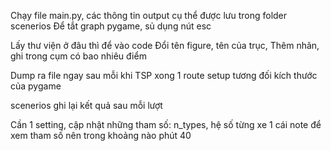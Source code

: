 Chạy file main.py, các thông tin output cụ thể được lưu trong folder scenerios
Để tắt graph pygame, sủ dụng nút esc

Lấy thư viện ở đâu thì để vào code
Đổi tên figure, tên của trục, Thêm nhãn, ghi trong cụm có bao nhiêu điểm

Dump ra file ngay sau mỗi khi TSP xong 1 route
setup tương đối kích thước của pygame

scenerios ghi lại kết quả sau mỗi lượt

Cần 1 setting, cập nhật những tham số: n_types, hệ số từng xe
1 cái note để xem tham số nên trong khoảng nào
phút 40